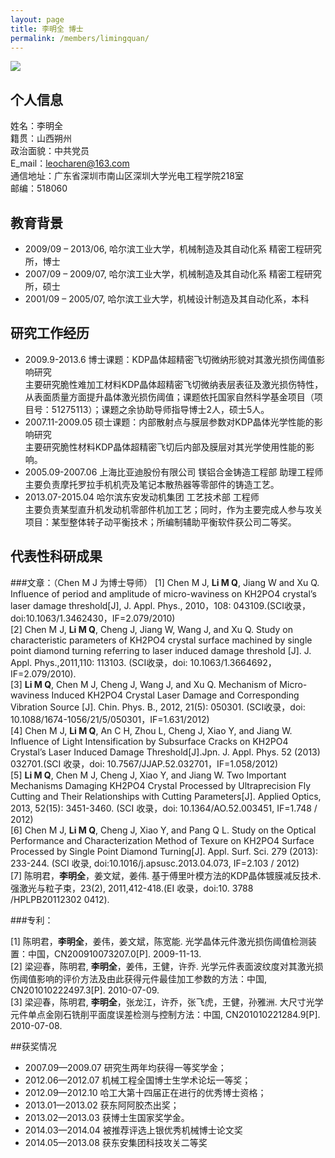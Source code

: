 ```yaml
---
layout: page
title: 李明全 博士
permalink: /members/limingquan/
---
```


<a href="{{ site.baseurl }}/members/limingquan/">
<img class="member-avatar" src="{{ site.baseurl }}/images/lmq-92x128.jpg">
</a>

## 个人信息

姓名：李明全<br/>
籍贯：山西朔州<br/>
政治面貌：中共党员<br/>
E_mail：leocharen@163.com<br/>
通信地址：广东省深圳市南山区深圳大学光电工程学院218室<br/>
邮编：518060<br/>
   
##	教育背景 

+ 2009/09 – 2013/06, 哈尔滨工业大学，机械制造及其自动化系  精密工程研究所，博士<br/>
+ 2007/09 – 2009/07, 哈尔滨工业大学，机械制造及其自动化系  精密工程研究所，硕士<br/>
+ 2001/09 – 2005/07, 哈尔滨工业大学，机械设计制造及其自动化系，本科<br/>

##	研究工作经历

+ 2009.9-2013.6    博士课题：KDP晶体超精密飞切微纳形貌对其激光损伤阈值影响研究<br/>
    主要研究脆性难加工材料KDP晶体超精密飞切微纳表层表征及激光损伤特性，从表面质量方面提升晶体激光损伤阈值；课题依托国家自然科学基金项目（项目号：51275113）；课题之余协助导师指导博士2人，硕士5人。
+ 2007.11-2009.05  硕士课题：内部散射点与膜层参数对KDP晶体光学性能的影响研究<br/>
     主要研究脆性材料KDP晶体超精密飞切后内部及膜层对其光学使用性能的影响。
+ 2005.09-2007.06  上海比亚迪股份有限公司   镁铝合金铸造工程部        助理工程师<br/>
      主要负责摩托罗拉手机机壳及笔记本散热器等零部件的铸造工艺。
+ 2013.07-2015.04      哈尔滨东安发动机集团         工艺技术部            工程师<br/>
      主要负责某型直升机发动机零部件机加工艺；同时，作为主要完成人参与攻关项目：某型整体转子动平衡技术；所编制辅助平衡软件获公司二等奖。

##	代表性科研成果

###文章：（Chen M J 为博士导师）
[1] Chen M J, **Li M Q**, Jiang W and Xu Q. Influence of period and amplitude of micro-waviness on KH2PO4 crystal’s laser damage threshold[J], J. Appl. Phys., 2010，108: 043109.(SCI收录，doi:10.1063/1.3462430，IF=2.079/2010)<br/>
[2] Chen M J, **Li M Q**, Cheng J, Jiang W, Wang J, and Xu Q. Study on characteristic parameters of KH2PO4 crystal surface machined by single point diamond turning referring to laser induced damage threshold [J]. J. Appl. Phys.,2011,110: 113103. (SCI收录，doi: 10.1063/1.3664692，IF=2.079/2010).<br/>
[3] **Li M Q**, Chen M J, Cheng J, Wang J, and Xu Q. Mechanism of Micro-waviness Induced KH2PO4 Crystal Laser Damage and Corresponding Vibration Source [J]. Chin. Phys. B., 2012, 21(5): 050301. (SCI收录，doi: 10.1088/1674-1056/21/5/050301，IF=1.631/2012) <br/>
[4] Chen M J, **Li M Q**, An C H, Zhou L, Cheng J, Xiao Y, and Jiang W. Influence of Light Intensification by Subsurface Cracks on KH2PO4 Crystal’s Laser Induced Damage Threshold[J].Jpn. J. Appl. Phys. 52 (2013) 032701.(SCI 收录，doi: 10.7567/JJAP.52.032701，IF=1.058/2012)<br/>
[5] **Li M Q**, Chen M J, Cheng J, Xiao Y, and Jiang W. Two Important Mechanisms Damaging KH2PO4 Crystal Processed by Ultraprecision Fly Cutting and Their Relationships with Cutting Parameters[J]. Applied Optics, 2013, 52(15): 3451-3460. (SCI 收录，doi: 10.1364/AO.52.003451, IF=1.748 / 2012)<br/>
[6] Chen M J, **Li M Q**, Cheng J, Xiao Y, and Pang Q L. Study on the Optical Performance and Characterization Method of Texure on KH2PO4 Surface Processed by Single Point Diamond Turning[J]. Appl. Surf. Sci. 279 (2013): 233-244. (SCI 收录, doi:10.1016/j.apsusc.2013.04.073, IF=2.103 / 2012)<br/>
[7] 陈明君，**李明全**，姜文斌，姜伟. 基于傅里叶模方法的KDP晶体镀膜减反技术. 强激光与粒子束，23(2), 2011,412-418.(EI 收录，doi:10. 3788 /HPLPB20112302 0412).<br/>

###专利：<br/>

[1] 陈明君，**李明全**，姜伟，姜文斌，陈宽能. 光学晶体元件激光损伤阈值检测装置：中国，CN200910073207.0[P]. 2009-11-13.<br/>
[2] 梁迎春，陈明君, **李明全**，姜伟，王健，许乔. 光学元件表面波纹度对其激光损伤阈值影响的评价方法及由此获得元件最佳加工参数的方法：中国, CN201010222497.3[P]. 2010-07-09.<br/>
[3] 梁迎春，陈明君, **李明全**，张龙江，许乔，张飞虎，王健，孙雅洲. 大尺寸光学元件单点金刚石铣削平面度误差检测与控制方法：中国, CN201010221284.9[P]. 2010-07-08.<br/>

##获奖情况
+ 2007.09—2009.07  研究生两年均获得一等奖学金；
+ 2012.06—2012.07  机械工程全国博士生学术论坛一等奖；
+ 2012.09—2012.10  哈工大第十四届正在进行的优秀博士资格；
+ 2013.01—2013.02  获东阿阿胶杰出奖；
+ 2013.02—2013.03  获博士生国家奖学金。
+ 2014.03—2014.04  被推荐评选上银优秀机械博士论文奖
+ 2014.05—2013.08  获东安集团科技攻关二等奖
